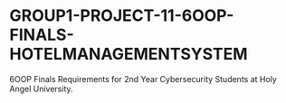 # GROUP1-PROJECT-11-6OOP-FINALS-HOTELMANAGEMENTSYSTEM
6OOP Finals Requirements for 2nd Year Cybersecurity Students at Holy Angel University. 
